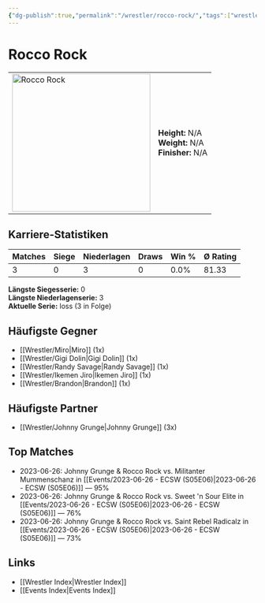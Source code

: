 ```yaml
---
{"dg-publish":true,"permalink":"/wrestler/rocco-rock/","tags":["wrestler"],"noteIcon":"","created":"2025-08-11T09:33:20.817+02:00"}
---
```



# Rocco Rock

<table>
<tr>
<td><img src="Rocco Rock.png" width="280" alt="Rocco Rock"></td>
<td>
<b>Height:</b> N/A<br>
<b>Weight:</b> N/A<br>
<b>Finisher:</b> N/A<br>
</td>
</tr>
</table>

## Karriere-Statistiken

| Matches | Siege | Niederlagen | Draws | Win % | Ø Rating |
|---------|-------|-------------|-------|-------|-----------|
| 3 | 0 | 3 | 0 | 0.0% | 81.33 |

**Längste Siegesserie:** 0<br>**Längste Niederlagenserie:** 3<br>**Aktuelle Serie:** loss (3 in Folge)


## Häufigste Gegner
- [[Wrestler/Miro\|Miro]] (1x)
- [[Wrestler/Gigi Dolin\|Gigi Dolin]] (1x)
- [[Wrestler/Randy Savage\|Randy Savage]] (1x)
- [[Wrestler/Ikemen Jiro\|Ikemen Jiro]] (1x)
- [[Wrestler/Brandon\|Brandon]] (1x)

## Häufigste Partner
- [[Wrestler/Johnny Grunge\|Johnny Grunge]] (3x)

## Top Matches
- 2023-06-26: Johnny Grunge & Rocco Rock vs. Militanter Mummenschanz in [[Events/2023-06-26 - ECSW (S05E06)\|2023-06-26 - ECSW (S05E06)]] — 95%
- 2023-06-26: Johnny Grunge & Rocco Rock vs. Sweet 'n Sour Elite in [[Events/2023-06-26 - ECSW (S05E06)\|2023-06-26 - ECSW (S05E06)]] — 76%
- 2023-06-26: Johnny Grunge & Rocco Rock vs. Saint Rebel Radicalz in [[Events/2023-06-26 - ECSW (S05E06)\|2023-06-26 - ECSW (S05E06)]] — 73%

## Links
- [[Wrestler Index\|Wrestler Index]]
- [[Events Index\|Events Index]]
